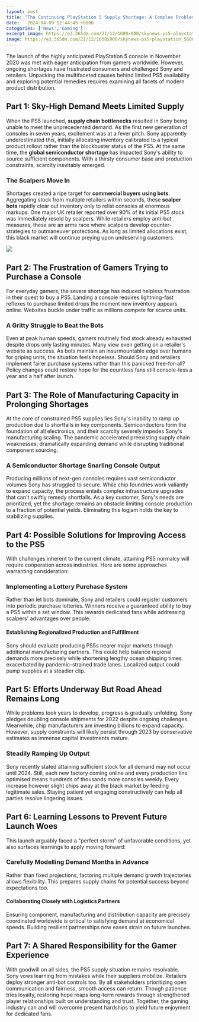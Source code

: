 ```yaml
---
layout: post
title: "The Continuing PlayStation 5 Supply Shortage: A Complex Problem With No Easy Solutions"
date:   2024-04-09 12:44:45 +0000
categories: ['News','Gaming']
excerpt_image: https://e3.365dm.com/21/12/1600x900/skynews-ps5-playstation_5606433.png?20211206151713
image: https://e3.365dm.com/21/12/1600x900/skynews-ps5-playstation_5606433.png?20211206151713
---
```


The launch of the highly anticipated PlayStation 5 console in November 2020 was met with eager anticipation from gamers worldwide. However, ongoing shortages have frustrated consumers and challenged Sony and retailers. Unpacking the multifaceted causes behind limited PS5 availability and exploring potential remedies requires examining all facets of modern product distribution.
## Part 1: Sky-High Demand Meets Limited Supply
When the PS5 launched, **supply chain bottlenecks** resulted in Sony being unable to meet the unprecedented demand. As the first new generation of consoles in seven years, excitement was at a fever pitch. Sony apparently underestimated this, initially allocating inventory calibrated to a typical product rollout rather than the blockbuster status of the PS5. At the same time, the **global semiconductor shortage** has impacted Sony's ability to source sufficient components. With a thirsty consumer base and production constraints, scarcity inevitably emerged. 
### The Scalpers Move In
Shortages created a ripe target for **commercial buyers using bots**. Aggregating stock from multiple retailers within seconds, these **scalper bots** rapidly clear out inventory only to relist consoles at enormous markups. One major UK retailer reported over 90% of its initial PS5 stock was immediately resold by scalpers. While retailers employ anti-bot measures, these are an arms race where scalpers develop counter-strategies to outmaneuver protections. As long as limited allocations exist, this black market will continue preying upon undeserving customers.

![](https://e3.365dm.com/21/12/1600x900/skynews-ps5-playstation_5606433.png?20211206151713)
## Part 2: The Frustration of Gamers Trying to Purchase a Console
For everyday gamers, the severe shortage has induced helpless frustration in their quest to buy a PS5. Landing a console requires lightning-fast reflexes to purchase limited drops the moment new inventory appears online. Websites buckle under traffic as millions compete for scarce units. 
### A Gritty Struggle to Beat the Bots
Even at peak human speeds, gamers routinely find stock already exhausted despite drops only lasting minutes. Many view even getting on a retailer's website as success. As bots maintain an insurmountable edge over humans for griping units, the situation feels hopeless. Should Sony and retailers implement fairer purchase systems rather than this panicked free-for-all? Policy changes could restore hope for the countless fans still console-less a year and a half after launch.
## Part 3: The Role of Manufacturing Capacity in Prolonging Shortages 
At the core of constrained PS5 supplies lies Sony's inability to ramp up production due to shortfalls in key components. Semiconductors form the foundation of all electronics, and their scarcity severely impedes Sony's manufacturing scaling. The pandemic accelerated preexisting supply chain weaknesses, dramatically expanding demand while disrupting traditional component sourcing. 
### A Semiconductor Shortage Snarling Console Output
Producing millions of next-gen consoles requires vast semiconductor volumes Sony has struggled to secure. While chip foundries work valiantly to expand capacity, the process entails complex infrastructure upgrades that can't swiftly remedy shortfalls. As a key customer, Sony's needs are prioritized, yet the shortage remains an obstacle limiting console production to a fraction of potential yields. Eliminating this logjam holds the key to stabilizing supplies.
## Part 4: Possible Solutions for Improving Access to the PS5
With challenges inherent to the current climate, attaining PS5 normalcy will require cooperation across industries. Here are some approaches warranting consideration:
### Implementing a Lottery Purchase System 
Rather than let bots dominate, Sony and retailers could register customers into periodic purchase lotteries. Winners receive a guaranteed ability to buy a PS5 within a set window. This rewards dedicated fans while addressing scalpers' advantages over people.
#### Establishing Regionalized Production and Fulfillment 
Sony should evaluate producing PS5s nearer major markets through additional manufacturing partners. This could help balance regional demands more precisely while shortening lengthy ocean shipping times exacerbated by pandemic-strained trade lanes. Localized output could pump supplies at a steadier clip.
## Part 5: Efforts Underway But Road Ahead Remains Long
While problems took years to develop, progress is gradually unfolding. Sony pledges doubling console shipments for 2022 despite ongoing challenges. Meanwhile, chip manufacturers are investing billions to expand capacity. However, supply constraints will likely persist through 2023 by conservative estimates as immense capital investments mature. 
### Steadily Ramping Up Output
Sony recently stated attaining sufficient stock for all demand may not occur until 2024. Still, each new factory coming online and every production line optimised means hundreds of thousands more consoles weekly. Every increase however slight chips away at the black market by feeding legitimate sales. Staying patient yet engaging constructively can help all parties resolve lingering issues.
## Part 6: Learning Lessons to Prevent Future Launch Woes  
This launch arguably faced a "perfect storm" of unfavorable conditions, yet also surfaces learnings to apply moving forward:
### Carefully Modelling Demand Months in Advance  
Rather than fixed projections, factoring multiple demand growth trajectories allows flexibility. This prepares supply chains for potential success beyond expectations too.
#### Collaborating Closely with Logistics Partners
Ensuring component, manufacturing and distribution capacity are precisely coordinated worldwide is critical to satisfying demand at economical speeds. Building resilient partnerships now eases strain on future launches.
## Part 7: A Shared Responsibility for the Gamer Experience
With goodwill on all sides, the PS5 supply situation remains resolvable. Sony vows learning from mistakes while their suppliers mobilize. Retailers deploy stronger anti-bot controls too. By all stakeholders prioritizing open communication and fairness, smooth access can return. Though patience tries loyalty, restoring hope reaps long-term rewards through strengthened player relationships built on understanding and trust. Together, the gaming industry can and will overcome present hardships to yield future enjoyment for dedicated fans.